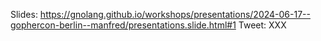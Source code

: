Slides: https://gnolang.github.io/workshops/presentations/2024-06-17--gophercon-berlin--manfred/presentations.slide.html#1
Tweet: XXX
